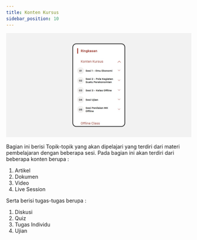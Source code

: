 ```yaml
---
title: Konten Kursus
sidebar_position: 10
---
```

![](/img/degree-lecture-content-material-indo.jpg)

Bagian ini berisi Topik-topik yang akan dipelajari yang terdiri dari materi pembelajaran dengan beberapa sesi. Pada bagian ini akan terdiri dari beberapa konten berupa :

1. Artikel
2. Dokumen
3. Video
4. Live Session

Serta berisi tugas-tugas berupa :

1. Diskusi
2. Quiz
3. Tugas Individu
4. Ujian
